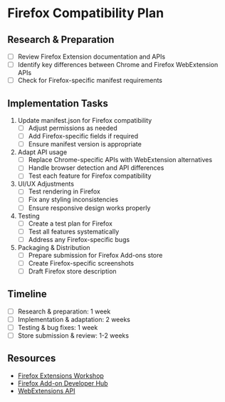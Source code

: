 # Firefox Compatibility Plan

## Research & Preparation
- [ ] Review Firefox Extension documentation and APIs
- [ ] Identify key differences between Chrome and Firefox WebExtension APIs
- [ ] Check for Firefox-specific manifest requirements

## Implementation Tasks
1. Update manifest.json for Firefox compatibility
   - [ ] Adjust permissions as needed
   - [ ] Add Firefox-specific fields if required
   - [ ] Ensure manifest version is appropriate

2. Adapt API usage
   - [ ] Replace Chrome-specific APIs with WebExtension alternatives
   - [ ] Handle browser detection and API differences
   - [ ] Test each feature for Firefox compatibility

3. UI/UX Adjustments
   - [ ] Test rendering in Firefox
   - [ ] Fix any styling inconsistencies
   - [ ] Ensure responsive design works properly

4. Testing
   - [ ] Create a test plan for Firefox
   - [ ] Test all features systematically
   - [ ] Address any Firefox-specific bugs

5. Packaging & Distribution
   - [ ] Prepare submission for Firefox Add-ons store
   - [ ] Create Firefox-specific screenshots
   - [ ] Draft Firefox store description

## Timeline
- [ ] Research & preparation: 1 week
- [ ] Implementation & adaptation: 2 weeks
- [ ] Testing & bug fixes: 1 week
- [ ] Store submission & review: 1-2 weeks

## Resources
- [Firefox Extensions Workshop](https://extensionworkshop.com/)
- [Firefox Add-on Developer Hub](https://addons.mozilla.org/developers/)
- [WebExtensions API](https://developer.mozilla.org/en-US/docs/Mozilla/Add-ons/WebExtensions) 
